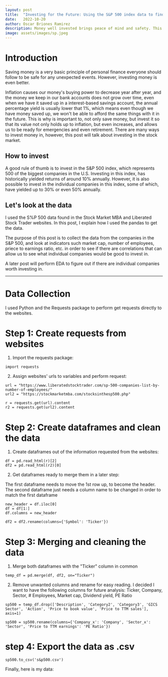 ```yaml
---
layout: post
title:  "Investing for the Future: Using the S&P 500 index data to find good companies to invest in"
date:   2022-10-20
author: Oscar Briones Ramirez
description: Money well invested brings peace of mind and safety. This post shows how to collect S&P 500 index data from a couple of websites
image: assets/images/sp.jpeg
---
```


# Introduction

Saving money is a very basic principle of personal finance everyone should follow to be safe for any unexpected events. However, investing money is even better. 

Inflation causes our money's buying power to decrease year after year, and the money we keep in our bank accounts does not grow over time, even when we have it saved up in a interest-based savings account, the annual percentage yield is usually lower that 1%, which means even though we have money saved up, we won't be able to afford the same things with it in the future.
This is why is important to, not only save money, but invest it so that its value not only holds up to inflation, but even increases, and allows us to be ready for emergencies and even retirement. There are many ways to invest money in, however, this post will talk about investing in the stock market. 

## How to invest

A good rule of thumb is to invest in the S&P 500 index, which represents 500 of the biggest companies in the U.S. Investing in this index, has historically yielded returns of around 10% annually. However, it is also possible to invest in the individual companies in this index, some of which, have yielded up to 30% or even 50% annually.


## Let's look at the data

I used the S%P 500 data found in the Stock Market MBA and Liberated Stock Trader websites. In this post, I explain how I used the pandas to get the data.

The purpose of this post is to collect the data from the companies in the S&P 500, and look at indicators such market cap, number of employees, priece to earnings ratio, etc. in order to see if there are correlations that can allow us to see what individual companies would be good to invest in.

A later post will perform EDA to figure out if there are individual companies worth investing in.

---

# Data Collection

I used Python and the Requests package to perform get requests directly to the websites.

# Step 1: Create requests from websites

1. Import the requests package:

```
import requests
```


2. Assign websites' urls to variables and perform request:

```
url = "https://www.liberatedstocktrader.com/sp-500-companies-list-by-number-of-employees/"
url2 = "https://stockmarketmba.com/stocksinthesp500.php"

r = requests.get(url).content
r2 = requests.get(url2).content
```

# Step 2: Create dataframes and clean the data

1. Create dataframes out of the information requested from the websites:

```
df = pd.read_html(r)[2]
df2 = pd.read_html(r2)[0]
```

2. Get dataframes ready to merge them in a later step:

The first dataframe needs to move the 1st row up, to become the header. The second dataframe just needs a column name to be changed in order to match the first dataframe
```
new_header = df.iloc[0]
df = df[1:]
df.columns = new_header

df2 = df2.rename(columns={'Symbol': 'Ticker'})

```

# Step 3: Merging and cleaning the data

1. Merge both dataframes with the "Ticker" column in common

```
temp_df = pd.merge(df, df2, on="Ticker")
```

2. Remove unwanted columns and rename for easy reading.
I decided I want to have the following columns for future analysis: Ticker,	Company,	Sector,	# Employees,	Market cap,	Dividend yield,	PE Ratio

```
sp500 = temp_df.drop(['Description', 'Category2', 'Category3', 'GICS Sector', 'Action', 'Price to book value', 'Price to TTM sales'], axis=1)

sp500 = sp500.rename(columns={'Company_x': 'Company', 'Sector_x': 'Sector', 'Price to TTM earnings': 'PE Ratio'})

```

# step 4: Export the data as .csv

```
sp500.to_csv('s&p500.csv')
```

Finally, here is my data:

